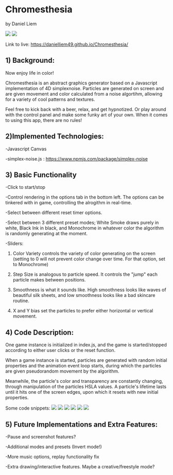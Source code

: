 
# Chromesthesia
by Daniel Liem

![](/assets/startpage.png)
![](/assets/startpage2.jpg)


Link to live: https://danielliem49.github.io/Chromesthesia/




## 1) Background:

Now enjoy life in color!

Chromesthesia is an abstract graphics generator based on a Javascript implementation of 4D simplexnoise. Particles are generated on screen and are given movement and color calculated from a noise algortihm, allowing for a variety of cool patterns and textures.

Feel free to kick back with a beer, relax, and get hypnotized. Or play around with the control panel and make some funky art of your own. When it comes to using this app, there are no rules!




## 2)Implemented Technologies:

-Javascript Canvas

-simplex-noise.js : https://www.npmjs.com/package/simplex-noise




## 3) Basic Functionality

-Click to start/stop

-Control rendering in the options tab in the bottom left. The options can be tinkered with in game, controlling the alrogithm in real-time.

-Select between different reset timer options.

-Select between 3 different preset modes; White Smoke draws purely in white, Black Ink in black, and Monochrome in whatever color the algorithm is randomly generating at the moment.

-Sliders:

1) Color Variety controls the variety of color generating on the screen (setting to 0 will not prevent color change over time. For that option, set to Monochrome)

2) Step Size is analogous to particle speed.  It controls the "jump" each particle makes between positions.

3) Smoothness is what it sounds like. High smoothness looks like waves of beautiful silk sheets, and low smoothness looks like a bad skincare routine.

4) X and Y bias set the particles to prefer either horizontal or vertical movement.




## 4) Code Description:

One game instance is initialized in index.js, and the game is started/stopped according to either user clicks or the reset function.

When a game instance is started, particles are generated with random initial properties and the animation event loop starts, during which the particles are given pseudorandom movement by the algorithm.

Meanwhile, the particle's color and transparency are constantly changing, through manipulation of the particles HSLA values. A particle's lifetime lasts until it hits one of the screen edges, upon which it resets with new initial properties. 

Some code snippets:
![](/assets/codeSnippet1.png)
![](/assets/codeSnippet2.png)
![](/assets/codeSnippet3.png)
![](/assets/codeSnippet4.png)
![](/assets/codeSnippet5.png)
![](/assets/codeSnippet6.png)



## 5) Future Implementations and Extra Features:

-Pause and screenshot features?

-Additional modes and presets (Invert mode!)

-More music options, replay functionality fix

-Extra drawing/interactive features. Maybe a creative/freestyle mode?






